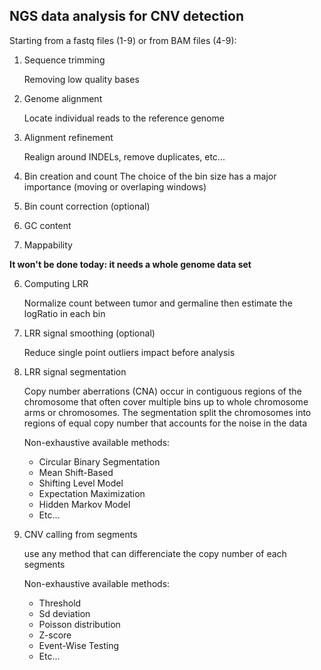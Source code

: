 ## NGS data analysis for CNV detection 

Starting from a fastq files (1-9) or from BAM files (4-9):

1. Sequence trimming

   Removing low quality bases 

2. Genome alignment

   Locate individual reads to the reference genome

3. Alignment refinement

   Realign around INDELs, remove duplicates, etc...

4. Bin creation and count
   The choice of the bin size has a major importance (moving or overlaping windows)
5. Bin count correction (optional)
  1. GC content
  2. Mappability

   **It won't be done today: it needs a whole genome data set**

6. Computing LRR

   Normalize count between tumor and germaline then estimate the logRatio in each bin

7. LRR signal smoothing (optional)

   Reduce single point outliers impact before analysis

8. LRR signal segmentation

   Copy number aberrations (CNA) occur in contiguous regions of the chromosome that often cover multiple bins up to whole chromosome arms or chromosomes. The segmentation split the chromosomes into regions of equal copy number that accounts for the noise in the data

   Non-exhaustive available methods: 
    * Circular Binary Segmentation
    * Mean Shift-Based
    * Shifting Level Model
    * Expectation Maximization
    * Hidden Markov Model
    * Etc...
9. CNV calling from segments

   use any method that can differenciate the copy number of each segments 

   Non-exhaustive available methods: 
    * Threshold
    * Sd deviation
    * Poisson distribution
    * Z-score
    * Event-Wise Testing
    * Etc...